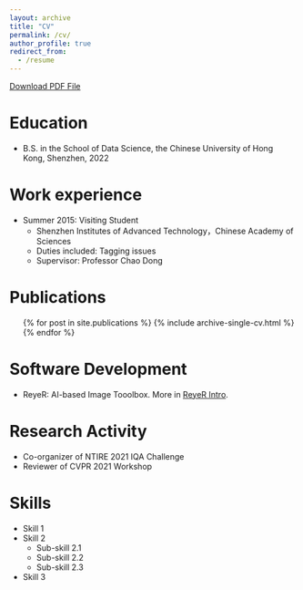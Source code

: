 ```yaml
---
layout: archive
title: "CV"
permalink: /cv/
author_profile: true
redirect_from:
  - /resume
---
```


[Download PDF File](http://HaomingCai.github.io/files/CV.pdf)

Education
======
* B.S. in the School of Data Science, the Chinese University of Hong Kong, Shenzhen, 2022

Work experience
======
* Summer 2015: Visiting Student
  * Shenzhen Institutes of Advanced Technology，Chinese Academy of Sciences
  * Duties included: Tagging issues
  * Supervisor: Professor Chao Dong

  

Publications
======
  <ul>{% for post in site.publications %}
    {% include archive-single-cv.html %}
  {% endfor %}</ul>
  
Software Development
======
* ReyeR: AI-based Image Tooolbox. More in [ReyeR Intro]().

  
Research Activity
======
* Co-organizer of NTIRE 2021 IQA Challenge
* Reviewer of CVPR 2021 Workshop


Skills
======
* Skill 1
* Skill 2
  * Sub-skill 2.1
  * Sub-skill 2.2
  * Sub-skill 2.3
* Skill 3